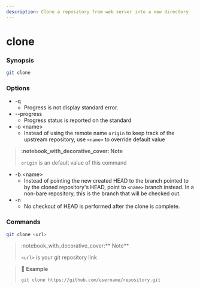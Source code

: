 ```yaml
---
description: Clone a repository from web server into a new directory
---
```


# clone

### Synopsis

```bash
git clone
```

### Options

* \-q
  * Progress is not display standard error.
* \--progress
  * Progress status is reported on the standard
* \-o \<name>
  * Instead of using the remote name `origin` to keep track of the upstream repository, use `<name>` to override default value

> ****:notebook\_with\_decorative\_cover:** Note**
>
> `origin` is an default value of this command

* \-b \<name>
  * Instead of pointing the new created HEAD to the branch pointed to by the cloned repository's HEAD, point to `<name>` branch instead. In a non-bare repository, this is the branch that will be checked out.
* \-n
  * No checkout of HEAD is performed after the clone is complete.

### Commands

```bash
git clone <url>
```

> :notebook\_with\_decorative\_cover:** Note**
>
> `<url>` is your git repository link

> :pencil: **Example**
>
> ```
> git clone https://github.com/username/repository.git
> ```
